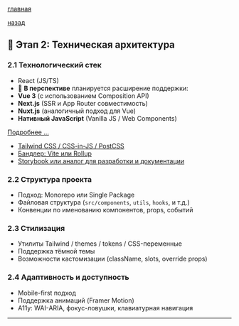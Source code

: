 

[главная](../../../README.md)


[назад](../../mainPageTech.md)

## 🧱 Этап 2: Техническая архитектура



### 2.1 Технологический стек
- React (JS/TS)
- 🔮 **В перспективе** планируется расширение поддержки:
- **Vue 3** (с использованием Composition API)
- **Next.js** (SSR и App Router совместимость)
- **Nuxt.js** (аналогичный подход для Vue)
- **Нативный JavaScript** (Vanilla JS / Web Components)

[Подробнее ...](./choiseLang/choiseLang.md)

- [Tailwind CSS / CSS-in-JS / PostCSS](./choiseStyle/choiseStyle.md)
- [Бандлер: Vite или Rollup](./choiseBandler/choiseBandler.md)
- [Storybook или аналог для разработки и документации](./choiseStoryBook/choiseStoryBook.md)



### 2.2 Структура проекта
- Подход: Monorepo или Single Package
- Файловая структура (`src/components`, `utils`, `hooks`, и т.д.)
- Конвенции по именованию компонентов, props, событий

### 2.3 Стилизация
- Утилиты Tailwind / themes / tokens / CSS-переменные
- Поддержка тёмной темы
- Возможности кастомизации (className, slots, override props)

### 2.4 Адаптивность и доступность
- Mobile-first подход
- Поддержка анимаций (Framer Motion)
- A11y: WAI-ARIA, фокус-ловушки, клавиатурная навигация

---
